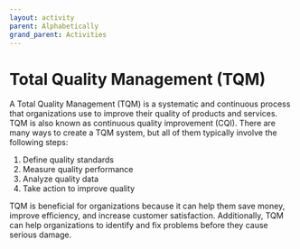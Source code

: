 ```yaml
---
layout: activity
parent: Alphabetically
grand_parent: Activities
---
```


# Total Quality Management (TQM)

A Total Quality Management (TQM) is a systematic and continuous process that organizations use to improve their quality of products and services. TQM is also known as continuous quality improvement (CQI). There are many ways to create a TQM system, but all of them typically involve the following steps:

1. Define quality standards
2. Measure quality performance
3. Analyze quality data
4. Take action to improve quality 

TQM is beneficial for organizations because it can help them save money, improve efficiency, and increase customer satisfaction. Additionally, TQM can help organizations to identify and fix problems before they cause serious damage.
